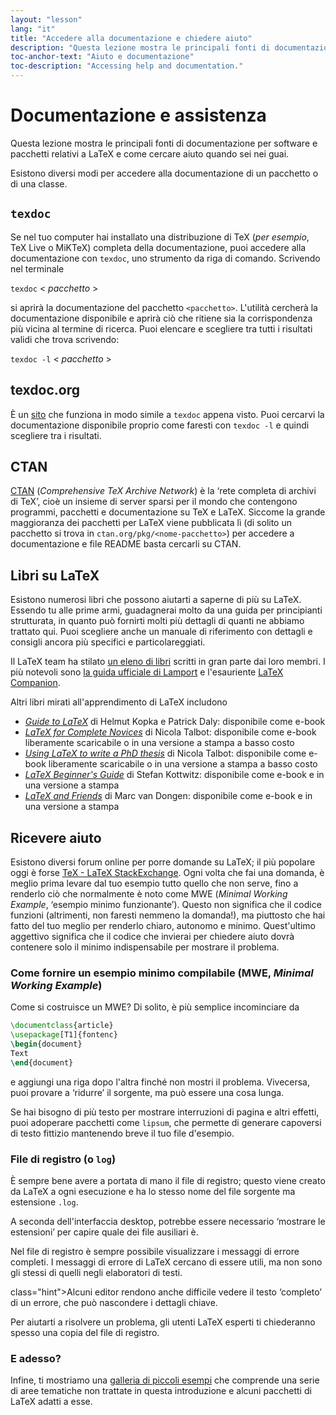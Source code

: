 ```yaml
---
layout: "lesson"
lang: "it"
title: "Accedere alla documentazione e chiedere aiuto"
description: "Questa lezione mostra le principali fonti di documentazione per software e pacchetti relativi a LaTeX e come cercare aiuto quando sei nei guai."
toc-anchor-text: "Aiuto e documentazione"
toc-description: "Accessing help and documentation."
---
```


# Documentazione e assistenza

<span
  class="summary">Questa lezione mostra le principali fonti di documentazione per software e pacchetti relativi a LaTeX e come cercare aiuto quando sei nei guai.</span>

Esistono diversi modi per accedere alla documentazione di un pacchetto o di una classe.

## `texdoc`

Se nel tuo computer hai installato una distribuzione di TeX 
(_per esempio_, TeX Live o MiKTeX) completa della documentazione,
puoi accedere alla documentazione con `texdoc`,
uno strumento da riga di comando. 
Scrivendo nel terminale

`texdoc` < _pacchetto_ >

si aprirà la documentazione del pacchetto `<pacchetto>`. 
L'utilità cercherà la documentazione disponibile e aprirà ciò che 
ritiene sia la corrispondenza più vicina al termine di ricerca. 
Puoi elencare e scegliere tra tutti i risultati validi che trova scrivendo:

`texdoc -l` < _pacchetto_ >

## texdoc.org

È un [sito](https://texdoc.org/) che funziona in modo simile a `texdoc` 
appena visto. Puoi cercarvi la documentazione disponibile 
proprio come faresti con `texdoc -l` e quindi scegliere tra i risultati.

## CTAN

[CTAN](https://www.ctan.org) (_Comprehensive TeX Archive Network_) è 
la ‘rete completa di archivi di TeX’, cioè un insieme di server sparsi
per il mondo che contengono programmi, pacchetti e documentazione su 
TeX e LaTeX. 
Siccome la grande maggioranza dei pacchetti per LaTeX viene pubblicata lì
(di solito un pacchetto si trova in `ctan.org/pkg/<nome-pacchetto>`)
per accedere a documentazione e file README basta cercarli su CTAN.

## Libri su LaTeX

Esistono numerosi libri che possono aiutarti a saperne di più su LaTeX. 
Essendo tu alle prime armi, guadagnerai molto da una guida per principianti 
strutturata, in quanto può fornirti molti più dettagli di quanti ne 
abbiamo trattato qui. 
Puoi scegliere anche un manuale di riferimento con dettagli e consigli
ancora più specifici e particolareggiati.

Il LaTeX team ha stilato [un eleno di libri](https://www.latex-project.org/help/books/)
scritti in gran parte dai loro membri. I più notevoli sono 
[la guida ufficiale di Lamport](https://www.informit.com/store/latex-a-document-preparation-system-9780201529838)
e l'esauriente
[LaTeX Companion](https://www.informit.com/store/latex-companion-9780201362992).

Altri libri mirati all'apprendimento di LaTeX includono

- [_Guide to
  LaTeX_](https://www.informit.com/store/guide-to-latex-9780132651714) di Helmut
  Kopka e Patrick Daly: disponibile come e-book
- [_LaTeX for Complete Novices_](https://www.dickimaw-books.com/latex/novices/) di
  Nicola Talbot: disponibile come e-book liberamente scaricabile o 
  in una versione a stampa a basso costo
- [_Using LaTeX to write a PhD
  thesis_](https://www.dickimaw-books.com/latex/thesis/) di
  Nicola Talbot: disponibile come e-book liberamente scaricabile o 
  in una versione a stampa a basso costo
- [_LaTeX Beginner's Guide_](https://www.packtpub.com/gb/hardware-and-creative/latex-beginners-guide)
  di Stefan Kottwitz: disponibile come e-book e in una versione a stampa
- [_LaTeX and Friends_](https://www.springer.com/gp/book/9783642238154) di
  Marc van Dongen: disponibile come e-book e in una versione a stampa

## Ricevere aiuto

Esistono diversi forum online per porre domande su LaTeX; il più popolare 
oggi è forse [TeX - LaTeX StackExchange](https://tex.stackexchange.com).
Ogni volta che fai una domanda, è meglio prima levare dal tuo esempio 
tutto quello che non serve, fino a renderlo ciò che normalmente è 
noto come MWE (_Minimal Working Example_, ‘esempio minimo funzionante’). 
Questo non significa che il codice funzioni (altrimenti, non faresti
nemmeno la domanda!), ma piuttosto che hai fatto del tuo meglio per 
renderlo chiaro, autonomo e minimo. 
Quest'ultimo aggettivo significa che il codice che invierai per chiedere
aiuto dovrà contenere solo il minimo indispensabile per mostrare il problema.

### Come fornire un esempio minimo compilabile (MWE, _Minimal Working Example_)

Come si costruisce un MWE? Di solito, è più semplice incominciare da

```latex
\documentclass{article}
\usepackage[T1]{fontenc}
\begin{document}
Text
\end{document}
```

e aggiungi una riga dopo l'altra finché non mostri il problema. 
Vivecersa, puoi provare a ‘ridurre’ il sorgente, ma può essere 
una cosa lunga.

<p 
  class="hint">Se hai bisogno di più testo per mostrare interruzioni di pagina e altri effetti, 
  puoi adoperare pacchetti come <code>lipsum</code>, che permette di generare capoversi di 
  testo fittizio mantenendo breve il tuo file d'esempio.
</p>


### File di registro (o <code>log</code>)

È sempre bene avere a portata di mano il file di registro; questo viene creato da LaTeX 
a ogni esecuzione e ha lo stesso nome del file sorgente ma estensione `.log`.

<p 
  class="hint">A seconda dell'interfaccia desktop, potrebbe essere necessario ‘mostrare 
  le estensioni’ per capire quale dei file ausiliari è.</p>

Nel file di registro è sempre possibile visualizzare i messaggi di errore completi. 
I messaggi di errore di LaTeX cercano di essere utili, ma non sono gli stessi di quelli 
negli elaboratori di testi.

<p>
  class="hint">Alcuni editor rendono anche difficile vedere il testo ‘completo’ 
  di un errore, che può nascondere i dettagli chiave.</p>

Per aiutarti a risolvere un problema, gli utenti LaTeX esperti ti chiederanno spesso 
una copia del file di registro.

### E adesso?

Infine, ti mostriamo una [galleria di piccoli esempi](./extra-01) 
che comprende una serie di aree tematiche non trattate in questa introduzione 
e alcuni pacchetti di LaTeX adatti a esse.
